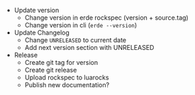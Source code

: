 - Update version
  - Change version in erde rockspec (version + source.tag)
  - Change version in cli (`erde --version`)
- Update Changelog
  - Change `UNRELEASED` to current date
  - Add next version section with UNRELEASED
- Release
  - Create git tag for version
  - Create git release
  - Upload rockspec to luarocks
  - Publish new documentation?
